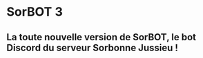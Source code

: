# SorBOT 3

## La toute nouvelle version de **SorBOT**, le bot Discord du serveur Sorbonne Jussieu !